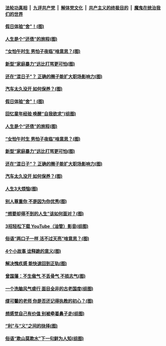 ####  [法轮功真相](../../../../basic/blob/master/README.md?t=06210931) &nbsp;|&nbsp; [九评共产党](../../../../9ping.md/blob/master/README.md?t=06210931) &nbsp;|&nbsp; [解体党文化](../../../../jtdwh.md/blob/master/README.md?t=06210931)  &nbsp;|&nbsp; [共产主义的终极目的](../../../../gczydzjmd.md/blob/master/README.md?t=06210931) &nbsp;|&nbsp; [魔鬼在统治我们的世界](../../../../mgztzwmdsj.md/blob/master/README.md?t=06210931) 

#### [假日体验“舍”！(图)](../pages/p8/937183.md?t=06210931) 

#### [人生是个“还债”的旅程(图)](../pages/p8/936768.md?t=06210931) 

#### [“女怕午时生 男怕子夜临”啥意思？(图)](../pages/p8/937081.md?t=06210931) 

#### [新型“家庭暴力”远比打骂更可怕(图)](../pages/p8/936230.md?t=06210931) 

#### [还在“混日子”？ 正确的圈子能扩大职场影响力(图)](../pages/p8/937049.md?t=06210931) 

#### [汽车太久没开 如何保养？(图)](../pages/p8/937035.md?t=06210931) 

#### [假日体验“舍”！(图)](../pages/p8/937183.md?t=06210931) 

#### [回忆童年经验 唤醒“自我欲求”(组图)](../pages/p8/937082.md?t=06210931) 

#### [人生是个“还债”的旅程(图)](../pages/p8/936768.md?t=06210931) 

#### [“女怕午时生 男怕子夜临”啥意思？(图)](../pages/p8/937081.md?t=06210931) 

#### [新型“家庭暴力”远比打骂更可怕(图)](../pages/p8/936230.md?t=06210931) 

#### [还在“混日子”？ 正确的圈子能扩大职场影响力(图)](../pages/p8/937049.md?t=06210931) 

#### [汽车太久没开 如何保养？(图)](../pages/p8/937035.md?t=06210931) 

#### [人生3大烦恼(图)](../pages/p8/936959.md?t=06210931) 

#### [别人尊重你 不是因为你优秀(图)](../pages/p8/936253.md?t=06210931) 

#### [“想要却得不到的人生”该如何面对？(图)](../pages/p8/936933.md?t=06210931) 

#### [3招轻松下载 YouTube（油管）影音(组图)](../pages/p8/936922.md?t=06210931) 

#### [俗语“两口子一样 活不过天亮”啥意思？(图)](../pages/p8/936917.md?t=06210931) 

#### [4个小故事 诠释跪的意义(图)](../pages/p8/936353.md?t=06210931) 

#### [解决愧疚感 能快速回到正轨(图)](../pages/p8/936834.md?t=06210931) 

#### [曾国藩：不生傲气 不丢骨气 不损志气(图)](../pages/p8/936248.md?t=06210931) 

#### [一个洗脑风气盛行 面目全非的古老国度(组图)](../pages/p8/936759.md?t=06210931) 

#### [缪可馨的老师 你是否还记得执教的初心？(图)](../pages/p8/936737.md?t=06210931) 

#### [想感觉自己有价值 别被牵着鼻子走(组图)](../pages/p8/936721.md?t=06210931) 

#### [“利”与“义”之间的抉择(图)](../pages/p8/936246.md?t=06210931) 

#### [俗语“欺山莫欺水”下一句鲜为人知(组图)](../pages/p8/936659.md?t=06210931) 

